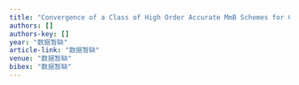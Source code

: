 ```yaml
---
title: "Convergence of a Class of High Order Accurate MmB Schemes for Conservation Laws in Several Space Dimensions"
authors: []
authors-key: []
year: "数据暂缺"
article-link: "数据暂缺"
venue: "数据暂缺"
bibex: "数据暂缺"
---
```


